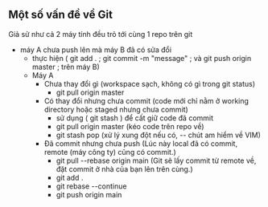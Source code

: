 ## Một số vấn đề về Git

Giả sử như cả 2 máy tính đều trỏ tới cùng 1 repo trên git
- máy A chưa push lên mà máy B đã có sửa đổi
    - thực hiện ( git add . ; git commit -m "message" ; và git push origin master ; trên máy B)
    - Máy A
        - Chưa thay đổi gì (workspace sạch, không có gì trong git status)
            - git pull origin master
        - Có thay đổi nhưng chưa commit (code mới chỉ nằm ở working directory hoặc staged nhưng chưa commit)
            - sử dụng ( git stash ) để cất giữ code đã commit
            - git pull origin master (kéo code trên repo về)
            - git stash pop (xử lý xung đột nếu có, -- chút am hiểm về VIM)
        - Đã commit nhưng chưa push (Lúc này local đã có commit, remote (máy công ty) cũng có commit.)
            - git pull --rebase origin main (Git sẽ lấy commit từ remote về, đặt commit ở nhà của bạn lên trên cùng.)
            - git add .
            - git rebase --continue
            - git push origin main